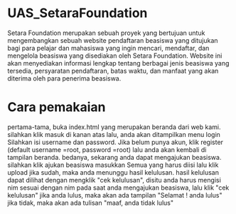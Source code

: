 # UAS_SetaraFoundation
Setara Foundation merupakan sebuah proyek yang bertujuan untuk mengembangkan sebuah website pendaftaran beasiswa yang ditujukan 
bagi para pelajar dan mahasiswa yang ingin mencari, mendaftar, dan mengelola beasiswa yang disediakan oleh Setara Foundation. 
Website ini akan menyediakan informasi lengkap tentang berbagai jenis beasiswa yang tersedia, 
persyaratan pendaftaran, batas waktu, dan manfaat yang akan diterima oleh para penerima beasiswa.

# Cara pemakaian
pertama-tama, buka index.html yang merupakan beranda dari web kami. silahkan klik masuk di kanan atas
lalu, anda akan ditampilkan menu login Silahkan isi username dan password. Jika belum punya akun, klik register (default username =root, password =root)
lalu anda akan kembali di tampilan beranda. bedanya, sekarang anda dapat mengajukan beasiswa. silahkan klik ajukan beasiswa
masukkan Semua yang harus diisi lalu klik upload
jika sudah, maka anda menunggu hasil kelulusan.
hasil kelulusan dapat dilihat dengan mengklik "cek kelulusan", disitu anda harus mengisi nim sesuai dengan nim pada saat anda mengajukan beasiswa, lalu klik "cek kelulusan"
jika anda lulus, maka akan ada tampilan "Selamat ! anda lulus" jika tidak, maka akan ada tulisan "maaf, anda tidak lulus"
